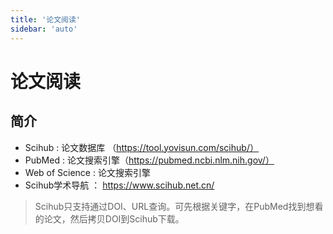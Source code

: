 ```yaml
---
title: '论文阅读'
sidebar: 'auto'
---
```



# 论文阅读

## 简介

* Scihub : 论文数据库 （https://tool.yovisun.com/scihub/）
* PubMed : 论文搜索引擎（https://pubmed.ncbi.nlm.nih.gov/）
* Web of Science : 论文搜索引擎
* Scihub学术导航 ： https://www.scihub.net.cn/

> Scihub只支持通过DOI、URL查询。可先根据关键字，在PubMed找到想看的论文，然后拷贝DOI到Scihub下载。
